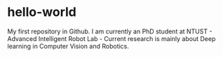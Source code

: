 # hello-world
My first repository in Github.
I am currently an PhD student at NTUST - Advanced Intelligent Robot Lab - Current research is mainly about Deep learning in Computer Vision and Robotics.
